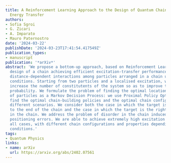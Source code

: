 ```yaml
---
title: A Reinforcement Learning Approach to the Design of Quantum Chains for Optimal
  Energy Transfer
authors:
- Sofia Sgroi
- G. Zicari
- A. Imparato
- Mauro Paternostro
date: '2024-03-22'
publishDate: '2024-03-23T17:41:54.417549Z'
publication_types:
- manuscript
publication: '*arXiv*'
abstract: 'We propose a bottom-up approach, based on Reinforcement Learning, to the
  design of a chain achieving efficient excitation-transfer performances. We assume
  distance-dependent interactions among particles arranged in a chain under tight-binding
  conditions. Starting from two particles and a localised excitation, we gradually
  increase the number of constitutents of the system so as to improve the transfer
  probability. We formulate the problem of finding the optimal locations and numbers
  of particles as a Markov Decision Process: we use Proximal Policy Optimization to
  find the optimal chain-building policies and the optimal chain configurations under
  different scenarios. We consider both the case in which the target is a sink connected
  to the end of the chain and the case in which the target is the right-most particle
  in the chain. We address the problem of disorder in the chain induced by particle
  positioning errors. We are able to achieve extremely high excitation transfer in
  all cases, with different chain configurations and properties depending on the specific
  conditions.'
tags:
- Quantum Physics
links:
- name: arXiv
  url: https://arxiv.org/abs/2402.07561
---
```

